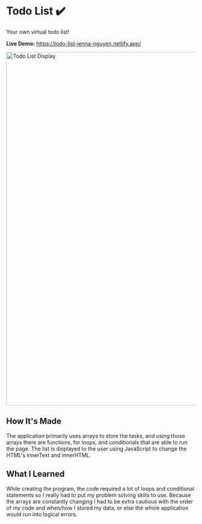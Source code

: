 # Todo List ✔️

Your own virtual todo list! 

**Live Demo:** https://todo-list-jenna-nguyen.netlify.app/

<img width="938" alt="Todo List Display" src="https://user-images.githubusercontent.com/88993361/133136172-4494c46c-553b-42f4-a6a2-c48b1de725ac.png">

## How It's Made

The application primarily uses arrays to store the tasks, and using those arrays there are functions, for loops, and conditionals that are able to run the page. The list is displayed to the user using JavaScript to change the HTML's innerText and innerHTML. 

## What I Learned

While creating the program, the code required a lot of loops and conditional statements so I really had to put my problem solving skills to use. Because the arrays are constantly changing I had to be extra cautious with the order of my code and when/how I stored my data, or else the whole application would run into logical errors.

